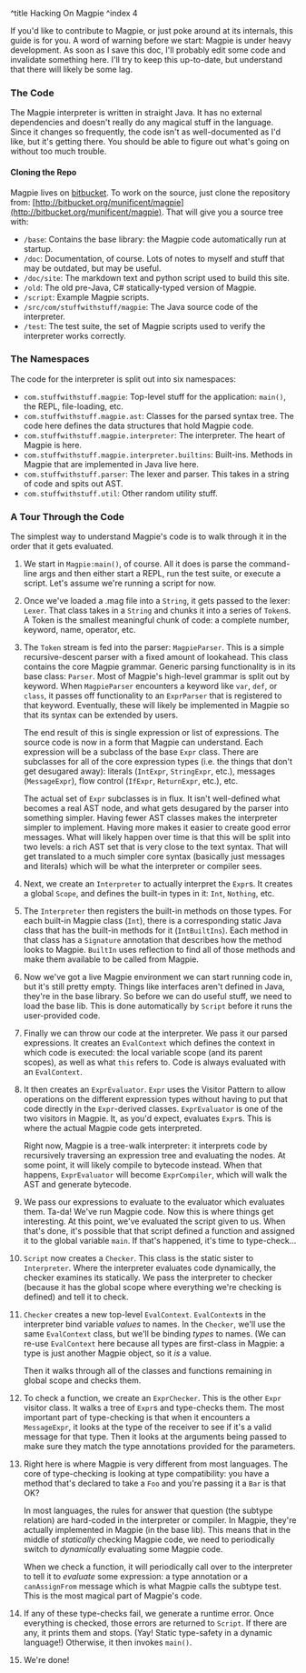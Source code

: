 ^title Hacking On Magpie
^index 4

If you'd like to contribute to Magpie, or just poke around at its internals, this guide is for you. A word of warning before we start: Magpie is under heavy development. As soon as I save this doc, I'll probably edit some code and invalidate something here. I'll try to keep this up-to-date, but understand that there will likely be some lag.

### The Code

The Magpie interpreter is written in straight Java. It has no external dependencies and doesn't really do any magical stuff in the language. Since it changes so frequently, the code isn't as well-documented as I'd like, but it's getting there. You should be able to figure out what's going on without too much trouble.

#### Cloning the Repo

Magpie lives on [bitbucket](http://bitbucket.org). To work on the source, just clone the repository from: [http://bitbucket.org/munificent/magpie](http://bitbucket.org/munificent/magpie). That will give you a source tree with:

* `/base`: Contains the base library: the Magpie code automatically run at startup.
* `/doc`: Documentation, of course. Lots of notes to myself and stuff that may be outdated, but may be useful.
* `/doc/site`: The markdown text and python script used to build this site.
* `/old`: The old pre-Java, C# statically-typed version of Magpie.
* `/script`: Example Magpie scripts.
* `/src/com/stuffwithstuff/magpie`: The Java source code of the interpreter.
* `/test`: The test suite, the set of Magpie scripts used to verify the interpreter works correctly.

### The Namespaces

The code for the interpreter is split out into six namespaces:

* `com.stuffwithstuff.magpie`: Top-level stuff for the application: `main()`, the REPL, file-loading, etc.
* `com.stuffwithstuff.magpie.ast`: Classes for the parsed syntax tree. The code here defines the data structures that hold Magpie code.
* `com.stuffwithstuff.magpie.interpreter`: The interpreter. The heart of Magpie is here.
* `com.stuffwithstuff.magpie.interpreter.builtins`: Built-ins. Methods in Magpie that are implemented in Java live here.
* `com.stuffwithstuff.parser`: The lexer and parser. This takes in a string of code and spits out AST.
* `com.stuffwithstuff.util`: Other random utility stuff.

### A Tour Through the Code

The simplest way to understand Magpie's code is to walk through it in the order that it gets evaluated.

1.  We start in `Magpie:main()`, of course. All it does is parse the 
    command-line args and then either start a REPL, run the test suite, or
    execute a script. Let's assume we're running a script for now.

2.  Once we've loaded a .mag file into a `String`, it gets passed to the lexer: 
    `Lexer`. That class takes in a `String` and chunks it into a series of
    `Token`s. A Token is the smallest meaningful chunk of code: a complete
    number, keyword, name, operator, etc.

3.  The `Token` stream is fed into the parser: `MagpieParser`. This is a simple
    recursive-descent parser with a fixed amount of lookahead. This class
    contains the core Magpie grammar. Generic parsing functionality is in its
    base class: `Parser`. Most of Magpie's high-level grammar is split out by
    keyword. When `MagpieParser` encounters a keyword like `var`, `def`, or
    `class`, it passes off functionality to an `ExprParser` that is registered
    to that keyword. Eventually, these will likely be implemented in Magpie so
    that its syntax can be extended by users.
    
    The end result of this is single expression or list of expressions.
    The source code is now in a form that Magpie can understand. Each expression
    will be a subclass of the base `Expr` class. There are subclasses for all
    of the core expression types (i.e. the things that don't get desugared 
    away): literals (`IntExpr`, `StringExpr`, etc.), messages (`MessageExpr`),
    flow control (`IfExpr`, `ReturnExpr`, etc.), etc.

    The actual set of `Expr` subclasses is in flux. It isn't well-defined what
    becomes a real AST node, and what gets desugared by the parser into 
    something simpler. Having fewer AST classes makes the interpreter simpler to
    implement. Having more makes it easier to create good error messages. What
    will likely happen over time is that this will be split into two levels: a
    rich AST set that is very close to the text syntax. That will get translated
    to a much simpler core syntax (basically just messages and literals) which
    will be what the interpreter or compiler sees.

4.  Next, we create an `Interpreter` to actually interpret the `Expr`s. It
    creates a global `Scope`, and defines the built-in types in it: `Int`,
    `Nothing`, etc.

5.  The `Interpreter` then registers the built-in methods on those types. For
    each built-in Magpie class (`Int`), there is a corresponding static Java
    class that has the built-in methods for it (`IntBuiltIns`). Each method in
    that class has a `Signature` annotation that describes how the method looks
    to Magpie. `BuiltIn` uses reflection to find all of those methods and make
    them available to be called from Magpie.
    
6. Now we've got a live Magpie environment we can start running code in, but 
   it's still pretty empty. Things like interfaces aren't defined in Java,
   they're in the base library. So before we can do useful stuff, we need to
   load the base lib. This is done automatically by `Script` before it runs the
   user-provided code.

7. Finally we can throw our code at the interpreter. We pass it our parsed
   expressions. It creates an `EvalContext` which defines the context in which
   code is executed: the local variable scope (and its parent scopes), as well 
   as what `this` refers to. Code is always evaluated with an `EvalContext`.

8.  It then creates an `ExprEvaluator`. `Expr` uses the Visitor Pattern to allow
    operations on the different expression types without having to put that code
    directly in the `Expr`-derived classes. `ExprEvaluator` is one of the two
    visitors in Magpie. It, as you'd expect, evaluates `Expr`s. This is where
    the actual Magpie code gets interpreted.
   
    Right now, Magpie is a tree-walk interpreter: it interprets code by
    recursively traversing an expression tree and evaluating the nodes. At some
    point, it will likely compile to bytecode instead. When that happens,
    `ExprEvaluator` will become `ExprCompiler`, which will walk the AST and
    generate bytecode.

9.  We pass our expressions to evaluate to the evaluator which evaluates them.
    Ta-da! We've run Magpie code. Now this is where things get interesting. At
    this point, we've evaluated the script given to us. When that's done, it's
    possible that that script defined a function and assigned it to the global
    variable `main`. If that's happened, it's time to type-check...
    
10. `Script` now creates a `Checker`. This class is the static sister to 
    `Interpreter`. Where the interpreter evaluates code dynamically, the checker
    examines its statically. We pass the interpreter to checker (because it has
    the global scope where everything we're checking is defined) and tell it to
    check.

11. `Checker` creates a new top-level `EvalContext`. `EvalContext`s in the
    interpreter bind variable *values* to names. In the `Checker`, we'll use the
    same `EvalContext` class, but we'll be binding *types* to names. (We can
    re-use `EvalContext` here because all types are first-class in Magpie: a 
    type is just another Magpie object, so it *is* a value.
    
    Then it walks through all of the classes and functions remaining in global
    scope and checks them.

12. To check a function, we create an `ExprChecker`. This is the other `Expr`
    visitor class. It walks a tree of `Expr`s and type-checks them. The most
    important part of type-checking is that when it encounters a `MessageExpr`,
    it looks at the type of the receiver to see if it's a valid message for that
    type. Then it looks at the arguments being passed to make sure they match
    the type annotations provided for the parameters.
    
13. Right here is where Magpie is very different from most languages. The core
    of type-checking is looking at type compatibility: you have a method that's
    declared to take a `Foo` and you're passing it a `Bar` is that OK?
    
    In most languages, the rules for answer that question (the subtype relation)
    are hard-coded in the interpreter or compiler. In Magpie, they're actually
    implemented in Magpie (in the base lib). This means that in the middle of
    *statically* checking Magpie code, we need to periodically switch to 
    *dynamically* evaluating some Magpie code.
    
    When we check a function, it will periodically call over to the interpreter
    to tell it to *evaluate* some expression: a type annotation or a
    `canAssignFrom` message which is what Magpie calls the subtype test. This is
    the most magical part of Magpie's code.

14. If any of these type-checks fail, we generate a runtime error. Once 
    everything is checked, those errors are returned to `Script`. If there are
    any, it prints them and stops. (Yay! Static type-safety in a dynamic 
    language!) Otherwise, it then invokes `main()`.

15. We're done!